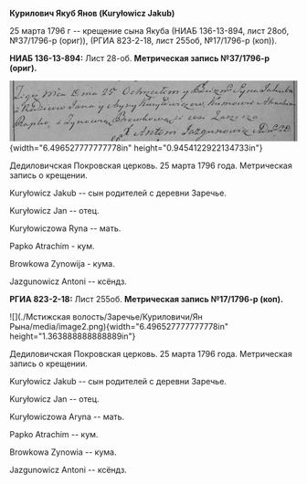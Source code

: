 **Курилович Якуб Янов (Kuryłowicz Jakub)**

25 марта 1796 г -- крещение сына Якуба (НИАБ 136-13-894, лист 28об,
№37/1796-р (ориг)), (РГИА 823-2-18, лист 255об, №17/1796-р (коп)).

**НИАБ 136-13-894:** Лист 28-об. **Метрическая запись №37/1796-р
(ориг).**

![](./media/16eec9ef66bf4cf646022912af25a61f59dc9c6e.png){width="6.496527777777778in"
height="0.9454122922134733in"}

Дедиловичская Покровская церковь. 25 марта 1796 года. Метрическая запись
о крещении.

Kuryłowicz Jakub -- сын родителей с деревни Заречье.

Kuryłowicz Jan -- отец.

Kuryłowiczowa Ryna -- мать.

Papko Atrachim - кум.

Browkowa Zynowija - кума.

Jazgunowicz Antoni -- ксёндз.

**РГИА 823-2-18:** Лист 255об. **Метрическая запись №17/1796-р (коп).**

![](./Мстижская волость/Заречье/Куриловичи/Ян Рына/media/image2.png){width="6.496527777777778in"
height="1.363888888888889in"}

Дедиловичская Покровская церковь. 25 марта 1796 года. Метрическая запись
о крещении.

Kuryłowicz Jakub -- сын родителей с деревни Заречье.

Kuryłowicz Jan -- отец.

Kuryłowiczowa Aryna -- мать.

Papko Atrachim -- кум.

Browkowa Zynowia -- кума.

Jazgunowicz Antoni -- ксёндз.
